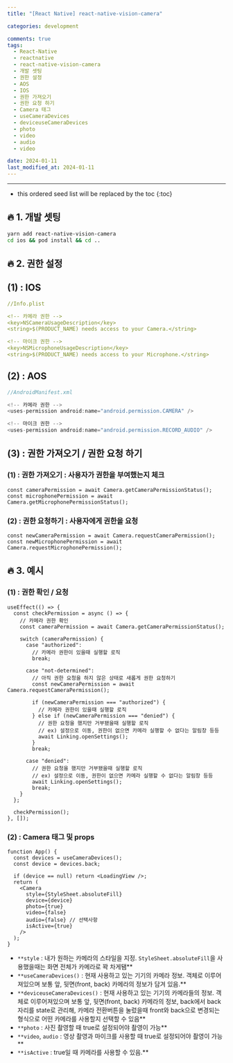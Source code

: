 ```yaml
---
title: "[React Native] react-native-vision-camera"

categories: development

comments: true
tags:
  - React-Native
  - reactnative
  - react-native-vision-camera
  - 개발 셋팅
  - 권한 설정
  - AOS
  - IOS
  - 권한 가져오기
  - 권한 요청 하기
  - Camera 태그
  - useCameraDevices
  - deviceuseCameraDevices
  - photo
  - video
  - audio
  - video

date: 2024-01-11
last_modified_at: 2024-01-11
---
```


---

<!-- prettier-ignore -->
* this ordered seed list will be replaced by the toc 
{:toc}

## **🔥 1. 개발 셋팅**

```bash
yarn add react-native-vision-camera
cd ios && pod install && cd ..
```

## **🔥 2. 권한 설정**

## (1) : IOS

```yaml
//Info.plist

<!-- 카메라 권한 -->
<key>NSCameraUsageDescription</key>
<string>$(PRODUCT_NAME) needs access to your Camera.</string>

<!-- 마이크 권한 -->
<key>NSMicrophoneUsageDescription</key>
<string>$(PRODUCT_NAME) needs access to your Microphone.</string>
```

## (2) : AOS

```java
//AndroidManifest.xml

<!-- 카메라 권한 -->
<uses-permission android:name="android.permission.CAMERA" />

<!-- 마이크 권한 -->
<uses-permission android:name="android.permission.RECORD_AUDIO" />
```

## (3) : 권한 가져오기 / 권한 요청 하기

### (1) : 권한 가져오기 : 사용자가 권한을 부여했는지 체크

```tsx
const cameraPermission = await Camera.getCameraPermissionStatus();
const microphonePermission = await Camera.getMicrophonePermissionStatus();
```

### (2) : 권한 요청하기 : 사용자에게 권한을 요청

```tsx
const newCameraPermission = await Camera.requestCameraPermission();
const newMicrophonePermission = await Camera.requestMicrophonePermission();
```

## **🔥 3. 예시**

### (1) : 권한 확인 / 요청

```tsx
useEffect(() => {
  const checkPermission = async () => {
    // 카메라 권한 확인
    const cameraPermission = await Camera.getCameraPermissionStatus();

    switch (cameraPermission) {
      case "authorized":
        // 카메라 권한이 있을때 실행할 로직
        break;

      case "not-determined":
        // 아직 권한 요청을 하지 않은 상태로 새롭게 권한 요청하기
        const newCameraPermission = await Camera.requestCameraPermission();

        if (newCameraPermission === "authorized") {
          // 카메라 권한이 있을때 실행할 로직
        } else if (newCameraPermission === "denied") {
          // 권한 요청을 했지만 거부됐을때 실행할 로직
          // ex) 설정으로 이동, 권한이 없으면 카메라 실행할 수 없다는 알림창 등등
          await Linking.openSettings();
        }
        break;

      case "denied":
        // 권한 요청을 했지만 거부됐을때 실행할 로직
        // ex) 설정으로 이동, 권한이 없으면 카메라 실행할 수 없다는 알림창 등등
        await Linking.openSettings();
        break;
    }
  };

  checkPermission();
}, []);
```

### (2) : **Camera 태그 및 props**

```tsx
function App() {
  const devices = useCameraDevices();
  const device = devices.back;

  if (device == null) return <LoadingView />;
  return (
    <Camera
      style={StyleSheet.absoluteFill}
      device={device}
      photo={true}
      video={false}
      audio={false} // 선택사항
      isActive={true}
    />
  );
}
```

- `**style` : 내가 원하는 카메라의 스타일을 지정. `StyleSheet.absoluteFill`을 사용했을때는 화면 전체가 카메라로 꽉 차게됌\*\*
- `**useCameraDevices()` : 현재 사용하고 있는 기기의 카메라 정보. 객체로 이루어져있으며 보통 앞, 뒷면(front, back) 카메라의 정보가 담겨 있음.\*\*
- `**deviceuseCameraDevices()` : 현재 사용하고 있는 기기의 카메라들의 정보. 객체로 이루어져있으며 보통 앞, 뒷면(front, back) 카메라의 정보, back에서 back자리를 state로 관리해, 카메라 전환버튼을 눌렀을때 front와 back으로 변경되는 형식으로 어떤 카메라를 사용할지 선택할 수 있음\*\*
- `**photo` : 사진 촬영할 때 true로 설정되어야 촬영이 가능\*\*
- `**video`, `audio` : 영상 촬영과 마이크를 사용할 때 true로 설정되어야 촬영이 가능\*\*
- `**isActive` : true일 때 카메라를 사용할 수 있음.\*\*
